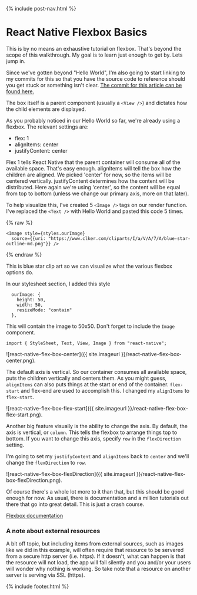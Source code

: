 {% include post-nav.html %}

# React Native Flexbox Basics

This is by no means an exhaustive tutorial on flexbox. That's beyond the scope of this walkthrough. My goal is to learn just enough to get by. Lets jump in.

Since we've gotten beyond "Hello World", I'm also going to start linking to my commits for this so that you have the source code to reference should you get stuck or something isn't clear. <a href="https://github.com/bbuchanan/react-native-sports-app/blob/84f3878714a8f0da9fa5cdcbf5ed0d16a0466424/App.js" target="_blank"> The commit for this article can be found here.</a>

The box itself is a parent component (usually a `<View />`) and dictates how the child elements are displayed.

As you probably noticed in our Hello World so far, we're already using a flexbox. The relevant settings are:

* flex: 1
* alignItems: center
* justifyContent: center

Flex 1 tells React Native that the parent container will consume all of the available space. That's easy enough. alignItems will tell the box how the children are aligned. We picked 'center' for now, so the items will be centered vertically. justifyContent determines how the content will be distributed. Here again we're using 'center', so the content will be equal from top to bottom (unless we change our primary axis, more on that later).

To help visualize this, I've created 5 `<Image />` tags on our render function. I've replaced the `<Text />` with Hello World and pasted this code 5 times.

{% raw %}

```
<Image style={styles.ourImage}
  source={{uri: "https://www.clker.com/cliparts/I/a/V/A/7/A/blue-star-outline-md.png"}} />
```

{% endraw %}

This is blue star clip art so we can visualize what the various flexbox options do.

In our stylesheet section, I added this style

```
  ourImage: {
    height: 50,
    width: 50,
    resizeMode: "contain"
  },
```

This will contain the image to 50x50. Don't forget to include the `Image` component.

```
import { StyleSheet, Text, View, Image } from "react-native";
```

![react-native-flex-box-center]({{ site.imageurl }}/react-native-flex-box-center.png).

The default axis is vertical. So our container consumes all available space, puts the children vertically and centers them. As you might guess, `alignItems` can also puts things at the start or end of the container. `flex-start` and flex-end are used to accomplish this. I changed my `alignItems` to `flex-start`.

![react-native-flex-box-flex-start]({{ site.imageurl }}/react-native-flex-box-flex-start.png).

Another big feature visually is the ability to change the axis. By default, the axis is vertical, or `column`. This tells the flexbox to arrange things top to bottom. If you want to change this axis, specify `row` in the `flexDirection` setting.

I'm going to set my `justifyContent` and `alignItems` back to `center` and we'll change the `flexDirection` to `row`.

![react-native-flex-box-flexDirection]({{ site.imageurl }}/react-native-flex-box-flexDirection.png).

Of course there's a whole lot more to it than that, but this should be good enough for now. As usual, there is documentation and a million tutorials out there that go into great detail. This is just a crash course.

<a href="https://facebook.github.io/react-native/docs/flexbox.html" target="_blank">Flexbox documentation</a>

### A note about external resources

A bit off topic, but including items from external sources, such as images like we did in this example, will often require that resource to be servered from a secure http server (i.e. https). If it doesn't, what can happen is that the resource will not load, the app will fail silently and you and/or your users will wonder why nothing is working. So take note that a resource on another server is serving via SSL (https).

{% include footer.html %}
